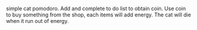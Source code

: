 simple cat pomodoro. Add and complete to do list to obtain coin. Use coin to buy something from the shop, each items will add energy. The cat will die when it run out of energy.
